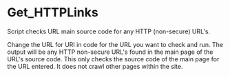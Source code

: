 # Get_HTTPLinks
Script checks URL main source code for any HTTP (non-secure) URL's. 

Change the URL for URI in code for the URL you want to check and run. The output will be any HTTP non-secure URL's found in the main page of the URL's source code. This only checks the source code of the main page for the URL entered. It does not crawl other pages within the site.  
